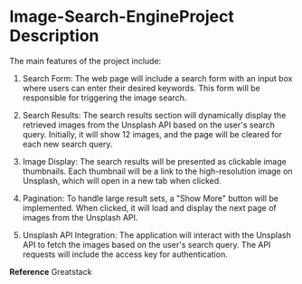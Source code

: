 # Image-Search-EngineProject Description

The main features of the project include:

1. Search Form: The web page will include a search form with an input box where users can enter their desired keywords. This form will be responsible for triggering the image search.

2. Search Results: The search results section will dynamically display the retrieved images from the Unsplash API based on the user's search query. Initially, it will show 12 images, and the page will be cleared for each new search query.

3. Image Display: The search results will be presented as clickable image thumbnails. Each thumbnail will be a link to the high-resolution image on Unsplash, which will open in a new tab when clicked.

4. Pagination: To handle large result sets, a "Show More" button will be implemented. When clicked, it will load and display the next page of images from the Unsplash API.

5. Unsplash API Integration: The application will interact with the Unsplash API to fetch the images based on the user's search query. The API requests will include the access key for authentication.

**Reference**
Greatstack
